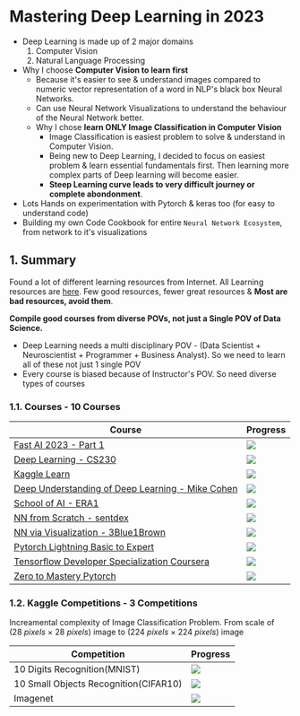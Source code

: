 # Mastering Deep Learning in 2023
- Deep Learning is made up of 2 major domains
  1. Computer Vision
  2. Natural Language Processing
- Why I choose **Computer Vision to learn first**
  - Because it's easier to see & understand images compared to numeric vector representation of a word in NLP's black box Neural Networks. 
  - Can use Neural Network Visualizations to understand the behaviour of the Neural Network better.
  - Why I chose **learn ONLY Image Classification in Computer Vision**
    - Image Classification is easiest problem to solve & understand in Computer Vision.
    - Being new to Deep Learning, I decided to focus on easiest problem & learn essential fundamentals first. Then learning more complex parts of Deep learning will become easier. 
    - **Steep Learning curve leads to very difficult journey or complete abondonment**.
- Lots Hands on experimentation with Pytorch & keras too (for easy to understand code)
- Building my own Code Cookbook for entire `Neural Network Ecosystem`, from network to it's visualizations

## 1. Summary
Found a lot of different learning resources from Internet. All Learning resources are [here](https://learn-ai-with-ajinkya.notion.site/learn-ai-with-ajinkya/Deep-Learning-Resources-Learning-Plan-Status-efc3c470f9ef495faf95dafd015ed810). Few good resources, fewer great resources & **Most are bad resources, avoid them**.


**Compile good courses from diverse POVs, not just a Single POV of Data Science.**
- Deep Learning needs a multi disciplinary POV - (Data Scientist + Neuroscientist + Programmer + Business Analyst). So we need to learn all of these not just 1 single POV
- Every course is biased because of Instructor's POV. So need diverse types of courses

### 1.1. Courses - 10 Courses
| Course                                                                                                          | Progress                    |
| --------------------------------------------------------------------------------------------------------------- | ------------------------ |
| [Fast AI 2023 - Part 1](./Courses/FastAI_Practical_Deep_Learning_Jeremy_Howard.md)                              | ![](https://geps.dev/progress/01)  |
| [Deep Learning - CS230](./Courses/CS230_Deep_Learning_Specialization_Andrew_Ng.md)                              | ![](https://geps.dev/progress/45)  |
| [Kaggle Learn](./Courses/Kaggle_Learn.md)                                                                       | ![](https://geps.dev/progress/100) |
| [Deep Understanding of Deep Learning - Mike Cohen](./Courses/Deep_Understanding_of_Deep_Learning_Mike_Cohen.md) | ![](https://geps.dev/progress/30)  |
| [School of AI - ERA1](./Courses/ERA1_School_Of_AI.md)                                                           | ![](https://geps.dev/progress/40)  |
| [NN from Scratch - sentdex](./Courses/Neural_Networks_from_Scratch_sentdex.md)                                  | ![](https://geps.dev/progress/80)  |
| [NN via Visualization - 3Blue1Brown](./Courses/Neural_Networks_via_Visualization_3Blue1Brown.md)                | ![](https://geps.dev/progress/80)  |
| [Pytorch Lightning Basic to Expert](./Courses/Pytorch_Lightning_Level_Up_Basic_to_Expert.md)                    | ![](https://geps.dev/progress/30)  |
| [Tensorflow Developer Specialization Coursera](./Courses/Tensorflow_Developer_Certificate_Specialization.md)    | ![](https://geps.dev/progress/30)  |
| [Zero to Mastery Pytorch](./Courses/Zero_to_mastery_Tensorflow.md)                                              | ![](https://geps.dev/progress/40)  |

### 1.2. Kaggle Competitions - 3 Competitions
Increamental complexity of Image Classification Problem. From scale of $(28\ pixels\ \times \ 28\ pixels)$  image to $(224\ pixels\ \times \ 224\ pixels)$ image

| Competition                           | Progress                           |
| --------------------------------------- | ------------------------------------ |
| 10 Digits Recognition(MNIST)          | ![](https://geps.dev/progress/100) |
| 10 Small Objects Recognition(CIFAR10) | ![](https://geps.dev/progress/100) |
| Imagenet                              | ![](https://geps.dev/progress/40)  |
